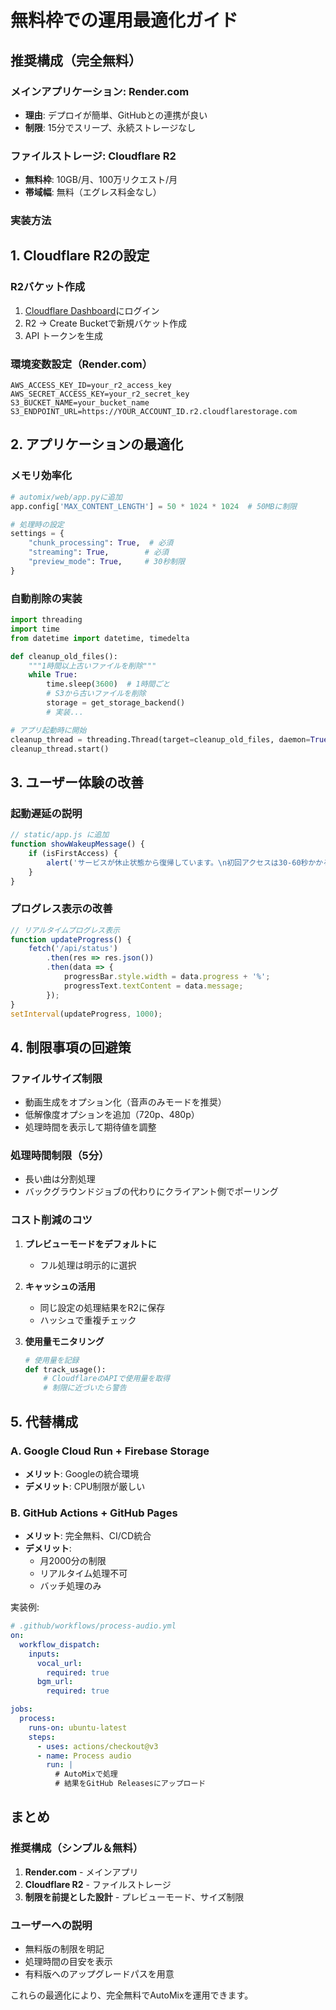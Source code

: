 # 無料枠での運用最適化ガイド

## 推奨構成（完全無料）

### メインアプリケーション: Render.com
- **理由**: デプロイが簡単、GitHubとの連携が良い
- **制限**: 15分でスリープ、永続ストレージなし

### ファイルストレージ: Cloudflare R2
- **無料枠**: 10GB/月、100万リクエスト/月
- **帯域幅**: 無料（エグレス料金なし）

### 実装方法

## 1. Cloudflare R2の設定

### R2バケット作成
1. [Cloudflare Dashboard](https://dash.cloudflare.com)にログイン
2. R2 → Create Bucketで新規バケット作成
3. API トークンを生成

### 環境変数設定（Render.com）
```
AWS_ACCESS_KEY_ID=your_r2_access_key
AWS_SECRET_ACCESS_KEY=your_r2_secret_key
S3_BUCKET_NAME=your_bucket_name
S3_ENDPOINT_URL=https://YOUR_ACCOUNT_ID.r2.cloudflarestorage.com
```

## 2. アプリケーションの最適化

### メモリ効率化
```python
# automix/web/app.pyに追加
app.config['MAX_CONTENT_LENGTH'] = 50 * 1024 * 1024  # 50MBに制限

# 処理時の設定
settings = {
    "chunk_processing": True,  # 必須
    "streaming": True,        # 必須
    "preview_mode": True,     # 30秒制限
}
```

### 自動削除の実装
```python
import threading
import time
from datetime import datetime, timedelta

def cleanup_old_files():
    """1時間以上古いファイルを削除"""
    while True:
        time.sleep(3600)  # 1時間ごと
        # S3から古いファイルを削除
        storage = get_storage_backend()
        # 実装...

# アプリ起動時に開始
cleanup_thread = threading.Thread(target=cleanup_old_files, daemon=True)
cleanup_thread.start()
```

## 3. ユーザー体験の改善

### 起動遅延の説明
```javascript
// static/app.js に追加
function showWakeupMessage() {
    if (isFirstAccess) {
        alert('サービスが休止状態から復帰しています。\n初回アクセスは30-60秒かかる場合があります。');
    }
}
```

### プログレス表示の改善
```javascript
// リアルタイムプログレス表示
function updateProgress() {
    fetch('/api/status')
        .then(res => res.json())
        .then(data => {
            progressBar.style.width = data.progress + '%';
            progressText.textContent = data.message;
        });
}
setInterval(updateProgress, 1000);
```

## 4. 制限事項の回避策

### ファイルサイズ制限
- 動画生成をオプション化（音声のみモードを推奨）
- 低解像度オプションを追加（720p、480p）
- 処理時間を表示して期待値を調整

### 処理時間制限（5分）
- 長い曲は分割処理
- バックグラウンドジョブの代わりにクライアント側でポーリング

### コスト削減のコツ
1. **プレビューモードをデフォルトに**
   - フル処理は明示的に選択
   
2. **キャッシュの活用**
   - 同じ設定の処理結果をR2に保存
   - ハッシュで重複チェック

3. **使用量モニタリング**
   ```python
   # 使用量を記録
   def track_usage():
       # CloudflareのAPIで使用量を取得
       # 制限に近づいたら警告
   ```

## 5. 代替構成

### A. Google Cloud Run + Firebase Storage
- **メリット**: Googleの統合環境
- **デメリット**: CPU制限が厳しい

### B. GitHub Actions + GitHub Pages
- **メリット**: 完全無料、CI/CD統合
- **デメリット**: 
  - 月2000分の制限
  - リアルタイム処理不可
  - バッチ処理のみ

実装例:
```yaml
# .github/workflows/process-audio.yml
on:
  workflow_dispatch:
    inputs:
      vocal_url:
        required: true
      bgm_url:
        required: true

jobs:
  process:
    runs-on: ubuntu-latest
    steps:
      - uses: actions/checkout@v3
      - name: Process audio
        run: |
          # AutoMixで処理
          # 結果をGitHub Releasesにアップロード
```

## まとめ

### 推奨構成（シンプル＆無料）
1. **Render.com** - メインアプリ
2. **Cloudflare R2** - ファイルストレージ  
3. **制限を前提とした設計** - プレビューモード、サイズ制限

### ユーザーへの説明
- 無料版の制限を明記
- 処理時間の目安を表示
- 有料版へのアップグレードパスを用意

これらの最適化により、完全無料でAutoMixを運用できます。